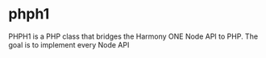 # phph1
PHPH1 is a PHP class that bridges the Harmony ONE Node API to PHP. The goal is to implement every Node API
